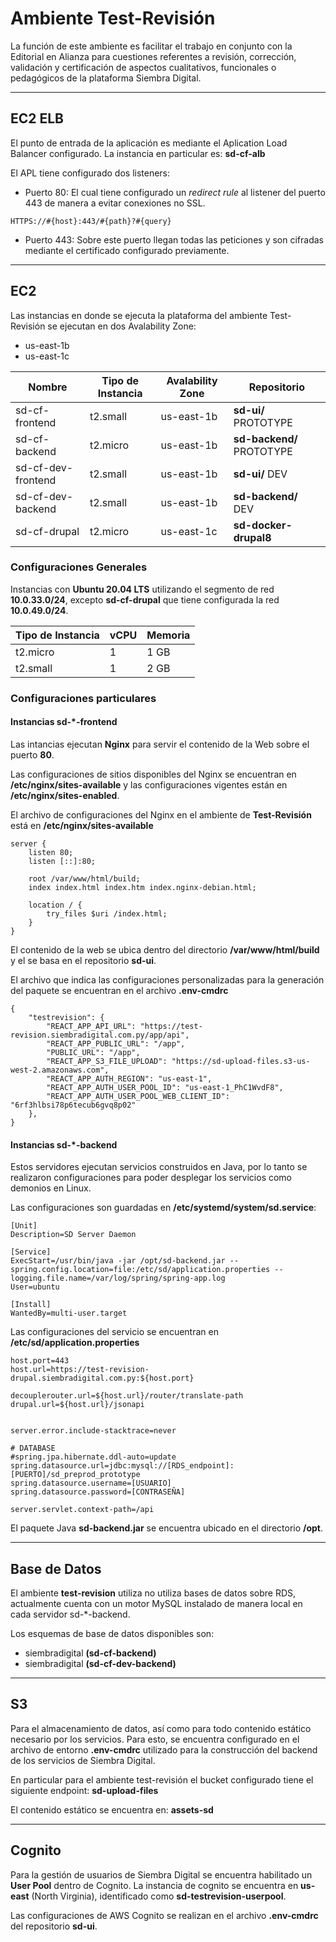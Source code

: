 # Ambiente Test-Revisión
La función de este ambiente es facilitar el trabajo en conjunto con la Editorial en Alianza para cuestiones referentes a revisión, corrección, validación y certificación de aspectos cualitativos, funcionales o pedagógicos de la plataforma Siembra Digital.

---
## EC2 ELB
El punto de entrada de la aplicación es mediante el Aplication Load Balancer configurado.
La instancia en particular es: **sd-cf-alb**

El APL tiene configurado dos listeners:
- Puerto 80: El cual tiene configurado un *redirect rule* al listener del puerto 443 de manera a evitar conexiones no SSL.
```
HTTPS://#{host}:443/#{path}?#{query}
```
- Puerto 443: Sobre este puerto llegan todas las peticiones y son cifradas mediante el certificado configurado previamente.

---
## EC2
Las instancias en donde se ejecuta la plataforma del ambiente Test-Revisión se ejecutan en dos Avalability Zone:
- us-east-1b
- us-east-1c

| Nombre | Tipo de Instancia | Avalability Zone | Repositorio |
| --------|---------|-------|------|
| sd-cf-frontend | t2.small | us-east-1b | **sd-ui/** PROTOTYPE |
| sd-cf-backend | t2.micro | us-east-1b | **sd-backend/** PROTOTYPE |
| sd-cf-dev-frontend | t2.small | us-east-1b | **sd-ui/** DEV |
| sd-cf-dev-backend | t2.small | us-east-1b | **sd-backend/** DEV |
| sd-cf-drupal | t2.micro | us-east-1c | **sd-docker-drupal8** |

### Configuraciones Generales
Instancias con **Ubuntu 20.04 LTS** utilizando el segmento de red **10.0.33.0/24**, excepto **sd-cf-drupal** que tiene configurada la red **10.0.49.0/24**.

| Tipo de Instancia | vCPU | Memoria |
| --- | --- | --- |
| t2.micro | 1 | 1 GB |
| t2.small | 1 | 2 GB |

### Configuraciones particulares

#### Instancias sd-*-frontend
Las intancias ejecutan **Nginx** para servir el contenido de la Web sobre el puerto **80**.

Las configuraciones de sitios disponibles del Nginx se encuentran en **/etc/nginx/sites-available** y las configuraciones vigentes están en **/etc/nginx/sites-enabled**.

El archivo de configuraciones del Nginx en el ambiente de **Test-Revisión** está en **/etc/nginx/sites-available**
```
server {
	listen 80;
	listen [::]:80;

	root /var/www/html/build;
	index index.html index.htm index.nginx-debian.html;

	location / {
		try_files $uri /index.html;
	}
}
```

El contenido de la web se ubica dentro del directorio **/var/www/html/build** y el se basa en el repositorio **sd-ui**.

El archivo que indica las configuraciones personalizadas para la generación del paquete se encuentran en el archivo **.env-cmdrc**
```
{
    "testrevision": {
        "REACT_APP_API_URL": "https://test-revision.siembradigital.com.py/app/api",
        "REACT_APP_PUBLIC_URL": "/app",
        "PUBLIC_URL": "/app",
        "REACT_APP_S3_FILE_UPLOAD": "https://sd-upload-files.s3-us-west-2.amazonaws.com",
        "REACT_APP_AUTH_REGION": "us-east-1",
        "REACT_APP_AUTH_USER_POOL_ID": "us-east-1_PhC1WvdF8",
        "REACT_APP_AUTH_USER_POOL_WEB_CLIENT_ID": "6rf3hlbsi78p6tecub6gvq8p02"
    },
}
```

#### Instancias sd-*-backend
Estos servidores ejecutan servicios construidos en Java, por lo tanto se realizaron configuraciones para poder desplegar los servicios como demonios en Linux.

Las configuraciones son guardadas en **/etc/systemd/system/sd.service**:
```
[Unit]
Description=SD Server Daemon

[Service]
ExecStart=/usr/bin/java -jar /opt/sd-backend.jar --spring.config.location=file:/etc/sd/application.properties --logging.file.name=/var/log/spring/spring-app.log
User=ubuntu

[Install]
WantedBy=multi-user.target
```

Las configuraciones del servicio se encuentran en **/etc/sd/application.properties**
```
host.port=443
host.url=https://test-revision-drupal.siembradigital.com.py:${host.port}

decouplerouter.url=${host.url}/router/translate-path
drupal.url=${host.url}/jsonapi


server.error.include-stacktrace=never

# DATABASE
#spring.jpa.hibernate.ddl-auto=update
spring.datasource.url=jdbc:mysql://[RDS_endpoint]:[PUERTO]/sd_preprod_prototype
spring.datasource.username=[USUARIO]
spring.datasource.password=[CONTRASEÑA]

server.servlet.context-path=/api
```

El paquete Java **sd-backend.jar** se encuentra ubicado en el directorio **/opt**.

---
## Base de Datos
El ambiente **test-revision** utiliza no utiliza bases de datos sobre RDS, actualmente cuenta con un motor MySQL instalado de manera local en cada servidor sd-*-backend.

Los esquemas de base de datos disponibles son:
- siembradigital **(sd-cf-backend)**
- siembradigital **(sd-cf-dev-backend)**

---
## S3
Para el almacenamiento de datos, así como para todo contenido estático necesario por los servicios. Para esto, se encuentra configurado en el archivo de entorno **.env-cmdrc** utilizado para la construcción del backend de los servicios de Siembra Digital.

En particular para el ambiente test-revisión el bucket configurado tiene el siguiente endpoint: **sd-upload-files**

El contenido estático se encuentra en: **assets-sd**

---
## Cognito
Para la gestión de usuarios de Siembra Digital se encuentra habilitado un **User Pool** dentro de Cognito. La instancia de cognito se encuentra en **us-east** (North Virginia), identificado como **sd-testrevision-userpool**.

Las configuraciones de AWS Cognito se realizan en el archivo **.env-cmdrc** del repositorio **sd-ui**.